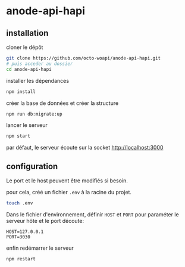 # anode-api-hapi

## installation

cloner le dépôt

```bash
git clone https://github.com/octo-woapi/anode-api-hapi.git
# puis acceder au dossier
cd anode-api-hapi
```

installer les dépendances

```bash
npm install
```

créer la base de données et créer la structure

```bash
npm run db:migrate:up
```

lancer le serveur

```bash
npm start
```

par défaut, le serveur écoute sur la socket [http://localhost:3000](http://localhost:3000)

## configuration

Le port et le host peuvent être modifiés si besoin.

pour cela, créé un fichier `.env` à la racine du projet.

```bash
touch .env
```

Dans le fichier d'environnement, définir `HOST` et `PORT` pour paraméter le serveur hôte et le port découte:

```.env
HOST=127.0.0.1
PORT=3030
```

enfin redémarrer le serveur

```bash
npm restart
```
